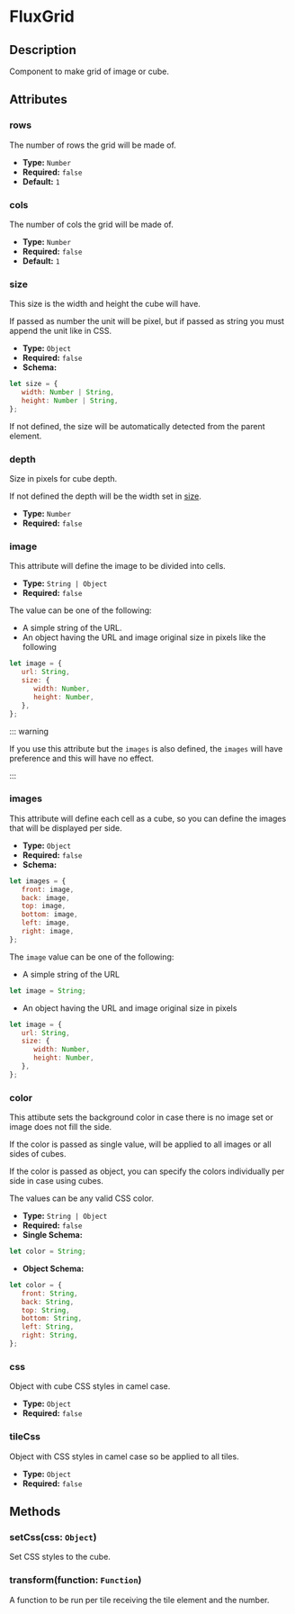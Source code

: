 ---
---

# FluxGrid

## Description

Component to make grid of image or cube.

## Attributes

### rows

The number of rows the grid will be made of.

- **Type:** `Number`
- **Required:** `false`
- **Default:** `1`

### cols

The number of cols the grid will be made of.

- **Type:** `Number`
- **Required:** `false`
- **Default:** `1`

### size

This size is the width and height the cube will have.

If passed as number the unit will be pixel, but if passed as string you must append the unit like in CSS.

- **Type:** `Object`
- **Required:** `false`
- **Schema:**
``` js
let size = {
   width: Number | String,
   height: Number | String,
};
```

If not defined, the size will be automatically detected from the parent element.

### depth

Size in pixels for cube depth.

If not defined the depth will be the width set in [size](#size).

- **Type:** `Number`
- **Required:** `false`

### image

This attribute will define the image to be divided into cells.

- **Type:** `String | Object`
- **Required:** `false`

The value can be one of the following:
* A simple string of the URL.
* An object having the URL and image original size in pixels like the following

``` js
let image = {
   url: String,
   size: {
      width: Number,
      height: Number,
   },
};
```

::: warning

If you use this attribute but the `images` is also defined, the `images` will have preference and this will have no effect.

:::

### images

This attribute will define each cell as a cube, so you can define the images that will be displayed per side.

- **Type:** `Object`
- **Required:** `false`
- **Schema:**
``` js
let images = {
   front: image,
   back: image,
   top: image,
   bottom: image,
   left: image,
   right: image,
};
```

The `image` value can be one of the following:

* A simple string of the URL

``` js
let image = String;
```

* An object having the URL and image original size in pixels

``` js
let image = {
   url: String,
   size: {
      width: Number,
      height: Number,
   },
};
```

### color

This attibute sets the background color in case there is no image set or image does not fill the side.

If the color is passed as single value, will be applied to all images or all sides of cubes.

If the color is passed as object, you can specify the colors individually per side in case using cubes.

The values can be any valid CSS color.

- **Type:** `String | Object`
- **Required:** `false`
- **Single Schema:**
``` js
let color = String;
```
- **Object Schema:**
``` js
let color = {
   front: String,
   back: String,
   top: String,
   bottom: String,
   left: String,
   right: String,
};
```

### css

Object with cube CSS styles in camel case.

- **Type:** `Object`
- **Required:** `false`

### tileCss

Object with CSS styles in camel case so be applied to all tiles.

- **Type:** `Object`
- **Required:** `false`

## Methods

### setCss(css: `Object`)

Set CSS styles to the cube.

### transform(function: `Function`)

A function to be run per tile receiving the tile element and the number.
